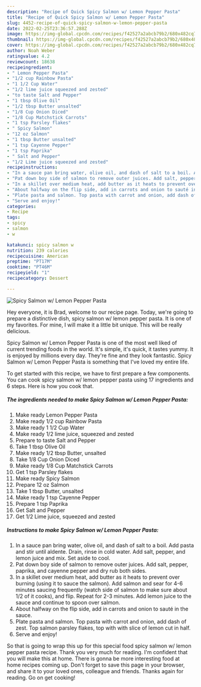 ```yaml
---
description: "Recipe of Quick Spicy Salmon w/ Lemon Pepper Pasta"
title: "Recipe of Quick Spicy Salmon w/ Lemon Pepper Pasta"
slug: 4452-recipe-of-quick-spicy-salmon-w-lemon-pepper-pasta
date: 2022-02-25T23:36:57.288Z
image: https://img-global.cpcdn.com/recipes/f42527a2abcb79b2/680x482cq70/spicy-salmon-w-lemon-pepper-pasta-recipe-main-photo.jpg
thumbnail: https://img-global.cpcdn.com/recipes/f42527a2abcb79b2/680x482cq70/spicy-salmon-w-lemon-pepper-pasta-recipe-main-photo.jpg
cover: https://img-global.cpcdn.com/recipes/f42527a2abcb79b2/680x482cq70/spicy-salmon-w-lemon-pepper-pasta-recipe-main-photo.jpg
author: Noah Weber
ratingvalue: 4.2
reviewcount: 18638
recipeingredient:
- " Lemon Pepper Pasta"
- "1/2 cup Rainbow Pasta"
- "1 1/2 Cup Water"
- "1/2 lime juice squeezed and zested"
- "to taste Salt and Pepper"
- "1 tbsp Olive Oil"
- "1/2 tbsp Butter unsalted"
- "1/8 Cup Onion Diced"
- "1/8 Cup Matchstick Carrots"
- "1 tsp Parsley flakes"
- " Spicy Salmon"
- "12 oz Salmon"
- "1 tbsp Butter unsalted"
- "1 tsp Cayenne Pepper"
- "1 tsp Paprika"
- " Salt and Pepper"
- "1/2 Lime juice squeezed and zested"
recipeinstructions:
- "In a sauce pan bring water, olive oil, and dash of salt to a boil. Add pasta and stir until aldente. Drain, rinse in cold water. Add salt, pepper, and lemon juice and mix. Set aside to cool."
- "Pat down boy side of salmon to remove outer juices. Add salt, pepper, paprika, and cayenne pepper and dry rub both sides."
- "In a skillet over medium heat, add butter as it heats to prevent over burning (using it to sauce the salmon). Add salmon and sear for 4-6 minutes saucing frequently (watch side of salmon to make sure about 1/2 of it cooks), and flip. Repeat for 2-3 minutes. Add lemon juice to the sauce and continue to spoon over salmon."
- "About halfway on the flip side, add in carrots and onion to sauté in the sauce."
- "Plate pasta and salmon. Top pasta with carrot and onion, add dash of zest. Top salmon parsley flakes, top with with slice of lemon cut in half."
- "Serve and enjoy!"
categories:
- Recipe
tags:
- spicy
- salmon
- w

katakunci: spicy salmon w 
nutrition: 239 calories
recipecuisine: American
preptime: "PT17M"
cooktime: "PT46M"
recipeyield: "1"
recipecategory: Dessert

---
```



![Spicy Salmon w/ Lemon Pepper Pasta](https://img-global.cpcdn.com/recipes/f42527a2abcb79b2/680x482cq70/spicy-salmon-w-lemon-pepper-pasta-recipe-main-photo.jpg)

Hey everyone, it is Brad, welcome to our recipe page. Today, we're going to prepare a distinctive dish, spicy salmon w/ lemon pepper pasta. It is one of my favorites. For mine, I will make it a little bit unique. This will be really delicious.

Spicy Salmon w/ Lemon Pepper Pasta is one of the most well liked of current trending foods in the world. It's simple, it's quick, it tastes yummy. It is enjoyed by millions every day. They're fine and they look fantastic. Spicy Salmon w/ Lemon Pepper Pasta is something that I've loved my entire life.




To get started with this recipe, we have to first prepare a few components. You can cook spicy salmon w/ lemon pepper pasta using 17 ingredients and 6 steps. Here is how you cook that.

<!--inarticleads1-->

##### The ingredients needed to make Spicy Salmon w/ Lemon Pepper Pasta:

1. Make ready  Lemon Pepper Pasta
1. Make ready 1/2 cup Rainbow Pasta
1. Make ready 1 1/2 Cup Water
1. Make ready 1/2 lime juice, squeezed and zested
1. Prepare to taste Salt and Pepper
1. Take 1 tbsp Olive Oil
1. Make ready 1/2 tbsp Butter, unsalted
1. Take 1/8 Cup Onion Diced
1. Make ready 1/8 Cup Matchstick Carrots
1. Get 1 tsp Parsley flakes
1. Make ready  Spicy Salmon
1. Prepare 12 oz Salmon
1. Take 1 tbsp Butter, unsalted
1. Make ready 1 tsp Cayenne Pepper
1. Prepare 1 tsp Paprika
1. Get  Salt and Pepper
1. Get 1/2 Lime juice, squeezed and zested




<!--inarticleads2-->

##### Instructions to make Spicy Salmon w/ Lemon Pepper Pasta:

1. In a sauce pan bring water, olive oil, and dash of salt to a boil. Add pasta and stir until aldente. Drain, rinse in cold water. Add salt, pepper, and lemon juice and mix. Set aside to cool.
1. Pat down boy side of salmon to remove outer juices. Add salt, pepper, paprika, and cayenne pepper and dry rub both sides.
1. In a skillet over medium heat, add butter as it heats to prevent over burning (using it to sauce the salmon). Add salmon and sear for 4-6 minutes saucing frequently (watch side of salmon to make sure about 1/2 of it cooks), and flip. Repeat for 2-3 minutes. Add lemon juice to the sauce and continue to spoon over salmon.
1. About halfway on the flip side, add in carrots and onion to sauté in the sauce.
1. Plate pasta and salmon. Top pasta with carrot and onion, add dash of zest. Top salmon parsley flakes, top with with slice of lemon cut in half.
1. Serve and enjoy!




So that is going to wrap this up for this special food spicy salmon w/ lemon pepper pasta recipe. Thank you very much for reading. I'm confident that you will make this at home. There is gonna be more interesting food at home recipes coming up. Don't forget to save this page in your browser, and share it to your loved ones, colleague and friends. Thanks again for reading. Go on get cooking!
